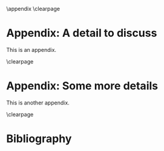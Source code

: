 \appendix
\clearpage

Appendix: A detail to discuss
===============================================================================

This is an appendix.


\clearpage

Appendix: Some more details
===============================================================================

This is another appendix.


\clearpage

Bibliography
===============================================================================

